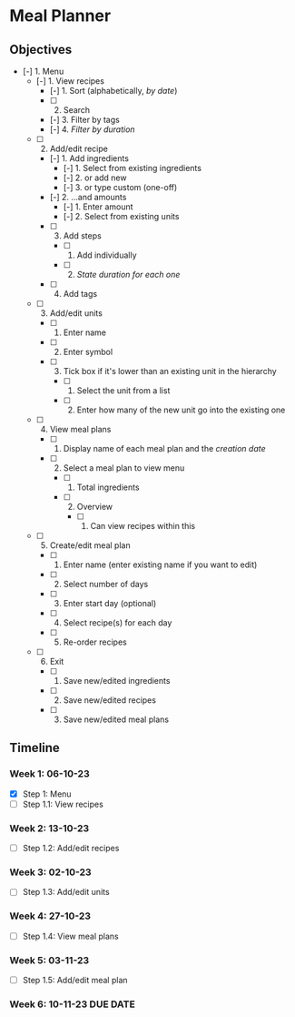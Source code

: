 # Meal Planner

## Objectives

- [-] 1. Menu
    - [-] 1. View recipes
        - [-] 1. Sort (alphabetically, _by date_)
        - [ ] 2. Search
        - [-] 3. Filter by tags
        - [-] 4. *Filter by duration*
    - [ ] 2. Add/edit recipe
        - [-] 1. Add ingredients
            - [-] 1. Select from existing ingredients
            - [-] 2. or add new
            - [-] 3. or type custom (one-off)
        - [-] 2. ...and amounts
            - [-] 1. Enter amount
            - [-] 2. Select from existing units
        - [ ] 3. Add steps
            - [ ] 1. Add individually
            - [ ] 2. _State duration for each one_
        - [ ] 4. Add tags
    - [ ] 3. Add/edit units
        - [ ] 1. Enter name
        - [ ] 2. Enter symbol
        - [ ] 3. Tick box if it's lower than an existing unit in the hierarchy
            - [ ] 1. Select the unit from a list
            - [ ] 2. Enter how many of the new unit go into the existing one
    - [ ] 4. View meal plans
        - [ ] 1. Display name of each meal plan and the _creation date_
        - [ ] 2. Select a meal plan to view menu
            - [ ] 1. Total ingredients
            - [ ] 2. Overview
                - [ ] 1. Can view recipes within this
    - [ ] 5. Create/edit meal plan
        - [ ] 1. Enter name (enter existing name if you want to edit)
        - [ ] 2. Select number of days
        - [ ] 3. Enter start day (optional)
        - [ ] 4. Select recipe(s) for each day
        - [ ] 5. Re-order recipes
    - [ ] 6. Exit
        - [ ] 1. Save new/edited ingredients
        - [ ] 2. Save new/edited recipes
        - [ ] 3. Save new/edited meal plans

## Timeline

### Week 1: 06-10-23

- [x] Step 1: Menu
- [ ] Step 1.1: View recipes

### Week 2: 13-10-23

- [ ] Step 1.2: Add/edit recipes

### Week 3: 02-10-23

- [ ] Step 1.3: Add/edit units

### Week 4: 27-10-23

- [ ] Step 1.4: View meal plans

### Week 5: 03-11-23

- [ ] Step 1.5: Add/edit meal plan

### Week 6: 10-11-23 **DUE DATE**

